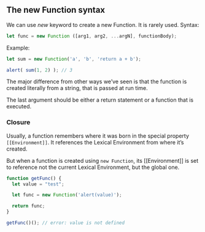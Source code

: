 ## The new Function syntax

We can use _new_ keyword to create a new Function. It is rarely used. 
Syntax: 
```js
let func = new Function ([arg1, arg2, ...argN], functionBody); 
```

Example: 
```js
let sum = new Function('a', 'b', 'return a + b');

alert( sum(1, 2) ); // 3
```
The major difference from other ways we’ve seen is that the function is created literally from a string, that is passed at run time.

The last argument should be either a return statement or a function that is executed. 

### Closure
Usually, a function remembers where it was born in the special property ``[[Environment]]``. It references the Lexical Environment from where it’s created. 

But when a function is created using ``new Function``, its [[Environment]] is set to reference not the current Lexical Environment, but the global one.

```js
function getFunc() {
  let value = "test";

  let func = new Function('alert(value)');

  return func;
}

getFunc()(); // error: value is not defined
```